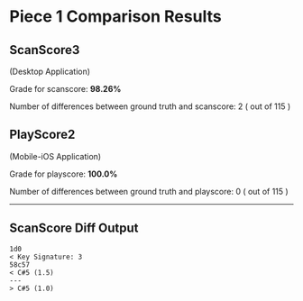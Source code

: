 # Piece 1 Comparison Results
## ScanScore3
(Desktop Application)

Grade for scanscore: **98.26%**

Number of differences between ground truth and scanscore:        2
( out of 115
)

## PlayScore2

(Mobile-iOS Application)

Grade for playscore: **100.0%**

Number of differences between ground truth and playscore:        0
( out of 115
)

----------------------------------------
## ScanScore Diff Output

```
1d0
< Key Signature: 3
58c57
< C#5 (1.5) 
---
> C#5 (1.0) 
```

